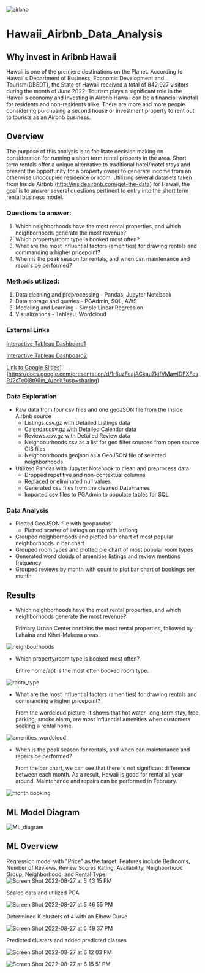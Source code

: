 ![airbnb](https://user-images.githubusercontent.com/102264298/186799347-d7ea854f-8468-4c05-b0ba-84d27bad17b3.png)

# Hawaii_Airbnb_Data_Analysis
## Why invest in Aribnb Hawaii
Hawaii is one of the premiere destinations on the Planet. According to Hawaii's Department of Business, Economic Development and Tourism(DBEDT), the State of Hawaii received a total of 842,927 visitors during the month of June 2022. Tourism plays a significant role in the Hawaii's economy and investing in Airbnb Hawaii can be a financial windfall for residents and non-residents alike. There are more and more people considering purchasing a second house or investment property to rent out to tourists as an Airbnb business.  

## Overview
The purpose of this analysis is to facilitate decision making on consideration for running a short term rental property in the area.  Short term rentals offer a unique alternative to traditional hotel/motel stays and present the opportunity for a property owner to generate income from an otherwise unoccupied residence or room.  Utilizing several datasets taken from Inside Airbnb (http://insideairbnb.com/get-the-data) for Hawaii, the goal is to answer several questions pertinent to entry into the short term rental business model.

### Questions to answer:
1. Which neighborhoods have the most rental properties, and which neighborhoods generate the most revenue?
2. Which property/room type is booked most often?
3. What are the most influential factors (amenities) for drawing rentals and commanding a higher pricepoint?
4. When is the peak season for rentals, and when can maintenance and repairs be performed?

### Methods utilized:
1. Data cleaning and preprocessing - Pandas, Jupyter Notebook
2. Data storage and queries - PGAdmin, SQL, AWS
3. Modeling and Learning - Simple Linear Regression
4. Visualizations - Tableau, Wordcloud

### External Links

[Interactive Tableau Dashboard1](https://public.tableau.com/authoring/hawaii_airbnb/HawaiiAirbnb#1)

[Interactive Tableau Dashboard2](https://public.tableau.com/app/profile/sharon3357/viz/HawaiiAirbnb_16623379982290/HawaiiAirbnb)

[Link to Google Slides](https://docs.google.com/presentation/d/1k1sqCg5IGoMQEcSsKaAKfR8khjJH_nL3eLUeeSi4Bgk/edit?usp=sharing)](https://docs.google.com/presentation/d/1r6uzFeajACkauZkifVMawIDFXFesPJ2sTc0j8t99m_A/edit?usp=sharing)


### Data Exploration
* Raw data from four csv files and one geoJSON file from the Inside Airbnb source
  * Listings.csv.gz with Detailed Listings data
  * Calendar.csv.gz with Detailed Calendar data
  * Reviews.csv.gz with Detailed Review data
  * Neighbourhoods.csv as a list for geo filter sourced from open source GIS files
  * Neighbourhoods.geojson as a GeoJSON file of selected neighborhoods
* Utilized Pandas with Jupyter Notebook to clean and preprocess data
  * Dropped repetitive and non-contextual columns
  * Replaced or eliminated null values
  * Generated csv files from the cleaned DataFrames
  * Imported csv files to PGAdmin to populate tables for SQL 

### Data Analysis
* Plotted GeoJSON file with geopandas
  * Plotted scatter of listings on top with lat/long
* Grouped neighborhoods and plotted bar chart of most popular neighborhoods in bar chart
* Grouped room types and plotted pie chart of most popular room types
* Generated word clouds of amenities listings and review mentions frequency
* Grouped reviews by month with count to plot bar chart of bookings per month

## Results

* Which neighborhoods have the most rental properties, and which neighborhoods generate the most revenue?

  Primary Urban Center contains the most rental properties, followed by Lahaina and Kihei-Makena areas. 
  
![neighbourhoods](https://user-images.githubusercontent.com/102264298/186802324-d686e9e2-ad33-4333-b241-1cc350ad1d2b.png)

* Which property/room type is booked most often?

  Entire home/apt is the most often booked room type. 
  
![room_type](https://user-images.githubusercontent.com/102264298/186802332-7e835d95-4502-44d6-a80c-f00d191087a4.png)

* What are the most influential factors (amenities) for drawing rentals and commanding a higher pricepoint?
  
  From the wordcloud picture, it shows that hot water, long-term stay, free parking, smoke alarm, are most influential amenities when customers seeking a rental home.   
  
![amenities_wordcloud](https://user-images.githubusercontent.com/102264298/186802347-52045096-ef60-4d07-917d-b4636caab7f3.png)

* When is the peak season for rentals, and when can maintenance and repairs be performed?

  From the bar chart, we can see that there is not significant difference between each month. As a result, Hawaii is good for rental all year around.  Maintenance  and repairs can be performed in February. 

![month booking](https://user-images.githubusercontent.com/102264298/186802318-f3fba198-1726-42ae-a0c9-59424b0c1244.png)


## ML Model Diagram
![ML_diagram](https://user-images.githubusercontent.com/102084269/186306268-c0643af7-7124-4ae7-a29f-c00225032c66.png)

## ML Overview
Regression model with "Price" as the target.  Features include Bedrooms, Number of Reviews, Review Scores Rating, Availability, Neighborhood Group, Neighborhood, and Rental Type.
![Screen Shot 2022-08-27 at 5 43 15 PM](https://user-images.githubusercontent.com/98665941/187050523-a44f4dc7-a646-4f13-bb8d-0b9dbcca0de9.png)

Scaled data and utilized PCA

![Screen Shot 2022-08-27 at 5 46 55 PM](https://user-images.githubusercontent.com/98665941/187050590-209dca57-867a-4817-952d-ee5160d4cf3e.png)

Determined K clusters of 4 with an Elbow Curve

![Screen Shot 2022-08-27 at 5 49 37 PM](https://user-images.githubusercontent.com/98665941/187050636-349f0749-d9ff-4bcb-824d-6174d08b2b8b.png)

Predicted clusters and added predicted classes

![Screen Shot 2022-08-27 at 6 12 03 PM](https://user-images.githubusercontent.com/98665941/187051067-407b20a1-234f-4c50-94e5-c95c3ed91f38.png)

![Screen Shot 2022-08-27 at 6 15 51 PM](https://user-images.githubusercontent.com/98665941/187051159-9f2c371f-a9e2-4a36-bcf8-2d16a74e5fb6.png)



